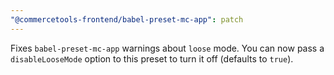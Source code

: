```yaml
---
"@commercetools-frontend/babel-preset-mc-app": patch
---
```


Fixes `babel-preset-mc-app` warnings about `loose` mode. You can now pass a `disableLooseMode` option to this preset to turn it off (defaults to `true`).
